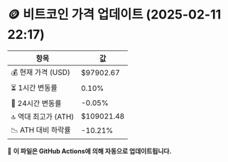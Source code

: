 # 🪙 비트코인 가격 업데이트 (2025-02-11 22:17)

| 항목                | 값 |
|--------------------|----------------|
| 💰 현재 가격 (USD) | $97902.67 |
| ⏳ 1시간 변동률    | 0.10% |
| 📆 24시간 변동률   | -0.05% |
| 🔝 역대 최고가 (ATH) | $109021.48 |
| 📉 ATH 대비 하락률 | -10.21% |

🔄 **이 파일은 GitHub Actions에 의해 자동으로 업데이트됩니다.**
